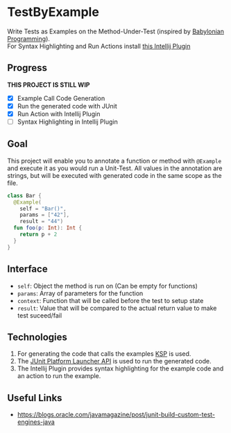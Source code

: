 # TestByExample
Write Tests as Examples on the Method-Under-Test (inspired by [Babylonian Programming](https://programming-journal.org/2019/3/9/)).  
For Syntax Highlighting and Run Actions install [this Intellij Plugin](https://github.com/Paulpanther/TestByExample-Intellij)

## Progress
**THIS PROJECT IS STILL WIP**
- [x] Example Call Code Generation
- [x] Run the generated code with JUnit
- [x] Run Action with Intellij Plugin
- [ ] Syntax Highlighting in Intellij Plugin

## Goal
This project will enable you to annotate a function or method with `@Example` and execute it as you would run a Unit-Test.
All values in the annotation are strings, but will be executed with generated code in the same scope as the file.
```kotlin
class Bar {
  @Example(
    self = "Bar()",
    params = ["42"],
    result = "44")
  fun foo(p: Int): Int {
    return p + 2
  }
}
```

## Interface
- `self`: Object the method is run on (Can be empty for functions) 
- `params`: Array of parameters for the function
- `context`: Function that will be called before the test to setup state
- `result`: Value that will be compared to the actual return value to make test suceed/fail

## Technologies
1. For generating the code that calls the examples [KSP](https://kotlinlang.org/docs/ksp-overview.html) is used.
2. The [JUnit Platform Launcher API](https://junit.org/junit5/docs/current/user-guide/#launcher-api) is used to run the generated code.
3. The Intellij Plugin provides syntax highlighting for the example code and an action to run the example.

## Useful Links
- https://blogs.oracle.com/javamagazine/post/junit-build-custom-test-engines-java
